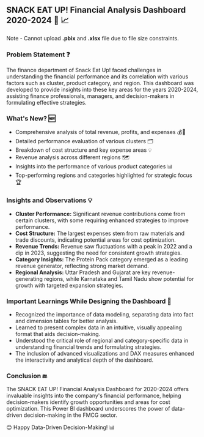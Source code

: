 ## SNACK EAT UP! Financial Analysis Dashboard 2020-2024 :office: :chart_with_upwards_trend:

Note - Cannot upload **.pbix** and **.xlsx** file due to file size constraints.

### Problem Statement :question:

The finance department of Snack Eat Up! faced challenges in understanding the financial performance and its correlation with various factors such as cluster, product category, and region. This dashboard was developed to provide insights into these key areas for the years 2020-2024, assisting finance professionals, managers, and decision-makers in formulating effective strategies.

### What's New? :new:

- Comprehensive analysis of total revenue, profits, and expenses 💰📅
- Detailed performance evaluation of various clusters 🗂️
- Breakdown of cost structure and key expense areas 💡
- Revenue analysis across different regions 🗺️
- Insights into the performance of various product categories 📊
- Top-performing regions and categories highlighted for strategic focus 🏆

### Insights and Observations :bulb:

- **Cluster Performance:** Significant revenue contributions come from certain clusters, with some requiring enhanced strategies to improve performance.
- **Cost Structure:** The largest expenses stem from raw materials and trade discounts, indicating potential areas for cost optimization.
- **Revenue Trends:** Revenue saw fluctuations with a peak in 2022 and a dip in 2023, suggesting the need for consistent growth strategies.
- **Category Insights:** The Protein Pack category emerged as a leading revenue generator, reflecting strong market demand.
- **Regional Analysis:** Uttar Pradesh and Gujarat are key revenue-generating regions, while Karnataka and Tamil Nadu show potential for growth with targeted expansion strategies.

### Important Learnings While Designing the Dashboard :book:

- Recognized the importance of data modeling, separating data into fact and dimension tables for better analysis.
- Learned to present complex data in an intuitive, visually appealing format that aids decision-making.
- Understood the critical role of regional and category-specific data in understanding financial trends and formulating strategies.
- The inclusion of advanced visualizations and DAX measures enhanced the interactivity and analytical depth of the dashboard.

### Conclusion :end:

The SNACK EAT UP! Financial Analysis Dashboard for 2020-2024 offers invaluable insights into the company's financial performance, helping decision-makers identify growth opportunities and areas for cost optimization. This Power BI dashboard underscores the power of data-driven decision-making in the FMCG sector.

😊 Happy Data-Driven Decision-Making! 📊

